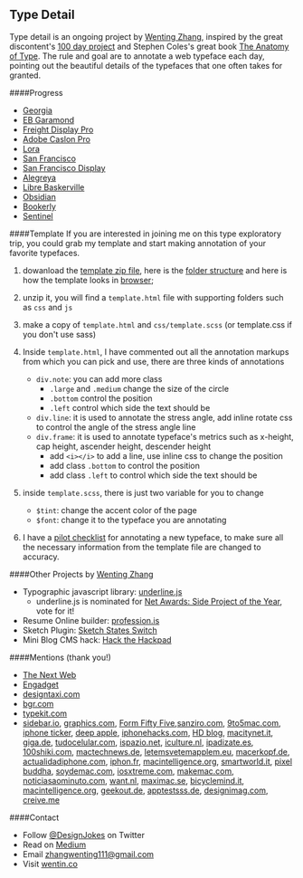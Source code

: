 Type Detail
----------

Type detail is an ongoing project by [Wenting Zhang](https://thenetawards.com/vote/talent/wenting-zhang/), inspired by the great discontent's [100 day project](https://thegreatdiscontent.com/100days) and Stephen Coles's great book [The Anatomy of Type](http://typeanatomy.com/). The rule and goal are to annotate a web typeface each day, pointing out the beautiful details of the typefaces that one often takes for granted.

####Progress
- [Georgia](http://typedetail.com/georgia.html)
- [EB Garamond](http://typedetail.com/eb-garamond.html)
- [Freight Display Pro](http://typedetail.com/freight-display-pro.html)
- [Adobe Caslon Pro](http://typedetail.com/caslon.html)
- [Lora](http://typedetail.com/lora.html)
- [San Francisco](http://typedetail.com/san-francisco.html)
- [San Francisco Display](http://typedetail.com/san-francisco-display.html)
- [Alegreya](http://typedetail.com/alegreya.html)
- [Libre Baskerville](http://typedetail.com/libre-baskerville.html)
- [Obsidian](http://typedetail.com/obsidian.html)
- [Bookerly](http://typedetail.com/bookerly.html)
- [Sentinel](http://typedetail.com/sentinel.html)

####Template
If you are interested in joining me on this type exploratory trip, you could grab my template and start making annotation of your favorite typefaces.

1.  dowanload the [template zip file](https://github.com/wentin/typedetail/raw/gh-pages/template/template.zip), here is the [folder structure](https://github.com/wentin/typedetail/tree/gh-pages/template) and here is how the template looks in [browser](http://typedetail.com/template/template.html);
2. unzip it, you will find a `template.html` file with supporting folders such as `css` and `js`
3. make a copy of `template.html` and `css/template.scss` (or template.css if you don't use sass)
4. Inside `template.html`, I have commented out all the annotation markups from which you can pick and use, there are three kinds of annotations
    * `div.note`: you can add more class
        * `.large` and `.medium` change the size of the circle
        * `.bottom` control the position
        * `.left` control which side the text should be
    * `div.line`:  it is used to annotate the stress angle, add inline rotate css to control the angle of the stress angle line
    * `div.frame`: it is used to annotate typeface's metrics such as x-height, cap height, ascender height, descender height
        * add `<i></i>` to add a line, use inline css to change the position
        * add class `.bottom` to control the position
        * add class `.left` to control which side the text should be
5. inside `template.scss`, there is just two variable for you to change
    * `$tint`: change the accent color of the page 
    * `$font`:  change it to the typeface you are annotating

6. I have a [pilot checklist](https://hackpad.com/Type-Detail-Checklist-YOFriuaXEkj) for annotating a new typeface, to make sure all the necessary information from the template file are changed to accuracy.

####Other Projects by [Wenting Zhang](https://thenetawards.com/vote/talent/wenting-zhang/)
* Typographic javascript library: [underline.js](https://github.com/wentin/underlineJS)
  * underline.js is nominated for [Net Awards: Side Project of the Year](https://thenetawards.com/vote/side-project/underline-js/), vote for it!
* Resume Online builder: [profession.is](http://profession.is/#/)
* Sketch Plugin: [Sketch States Switch](https://github.com/wentin/sketch-states-switch)
* Mini Blog CMS hack: [Hack the Hackpad](https://github.com/wentin/Hack-the-Hackpad)


####Mentions (thank you!)
* [The Next Web](http://thenextweb.com/apple/2015/05/25/font-of-all-knowledge/)
* [Engadget](http://de.engadget.com/2015/05/25/apples-neue-font-san-francisco-unter-der-lupe/)
* [designtaxi.com](http://designtaxi.com/news/376166/For-Type-Lovers-100-Day-Project-Zooms-In-On-The-Beautiful-Details-Of-Typefaces/)
* [bgr.com](http://bgr.com/2015/05/25/ios-9-os-x-10-11-san-francisco-font/)
* [typekit.com](http://blog.typekit.com/2015/06/05/sites-we-like-type-detail-professional-web-typography/)
* [sidebar.io](http://sidebar.io/2015/5/24), [graphics.com](http://www.graphics.com/resource/type-detail), [Form Fifty Five](http://formfiftyfive.com/2015/06/type-detail/#respond),[sanziro.com](http://sanziro.com/2015/05/a-peak-at-apples-san-francisco-font.html), [9to5mac.com](http://9to5mac.com/2015/05/25/apple-typeface-san-francisco/), [iphone ticker](http://www.iphone-ticker.de/san-francisco-alle-hintergruende-zur-neuen-ios-9-schriftart-82024/), [deep apple](http://deepapple.com/news/48147.html), [iphonehacks.com](http://www.iphonehacks.com/2015/05/designer-highlights-the-detail-in-apples-new-san-francisco-font.html), [HD blog](http://apple.hdblog.it/2015/05/25/Un-designer-mostra-perche-Apple-ha-scelto-di-usare-il-nuovo-font-San-Francisco/), [macitynet.it](http://www.macitynet.it/font-san-francisco-designer-spiega-perche-apple-lo-ha-scelto/), [giga.de](http://www.giga.de/apps/ios-9/news/san-francisco-was-an-apples-neuer-schrift-so-gut-ist/), [tudocelular.com](http://www.tudocelular.com/apple/noticias/n55035/Designer-explica-porque-Apple-adotou-a-fonte-San-Francisco.html), [ispazio.net](http://www.ispazio.net/523530/un-designer-spiega-perche-apple-pensa-di-adottare-il-carattere-san-francisco-anche-su-ios-e-os-x), [iculture.nl](http://www.iculture.nl/waarom-san-francisco-lettertype/), [ipadizate.es](http://www.ipadizate.es/2015/05/26/contamos-porque-fuente-san-francisco-apple/), [100shiki.com](http://www.100shiki.com/archives/2015/05/type_detail.html), [mactechnews.de](http://www.mactechnews.de/news/article/Apple-Watch-Warum-Apple-die-neue-Schrift-San-Francisco-verwendet-161456.html), [letemsvetemapplem.eu](http://www.letemsvetemapplem.eu/2015/05/25/designer-popsal-proc-apple-ios-9-os-x-10-11-prejde-nove-pismo-san-francisco/), [macerkopf.de](http://www.macerkopf.de/2015/05/26/ios9-darum-apple-schriftart-san/), [actualidadiphone.com](http://www.actualidadiphone.com/type-detail-nos-explica-por-que-apple-usa-san-francisco-como-tipo-de-letra/), [iphon.fr](http://www.iphon.fr/post/police-san-francisco-821357), [macintelligence.org](http://macintelligence.org/blog/2015/05/27/san-francisco-aiutaci-tu/), [smartworld.it](http://www.smartworld.it/informatica/ecco-perche-apple-ha-scelto-il-font-san-francisco.html), [pixel buddha](http://pixelbuddha.net/digest/pixelbuddha-digest-21), [soydemac.com](http://www.soydemac.com/un-disenador-explica-el-porque-apple-ha-elegido-el-tipo-de-fuente-san-francisco/), [iosxtreme.com](http://www.iosxtreme.com/2015/05/25/tipografia-apple-watch-ios-9/), [makemac.com](http://www.makemac.com/apple-watch-font-detail-review/), [noticiasaominuto.com](http://www.noticiasaominuto.com/tech/395683/fonte-do-apple-watch-sera-aplicada-ao-ios-9-e-os-x), [want.nl](http://www.want.nl/waarom-apple-op-het-zelfontwikkelde-lettertype-san-francisco-overstapt/), [maximac.se](http://maximac.se/2015/05/en-narmare-titt-pa-apples-typsnitt-san-francisco/), [bicyclemind.it](http://bicyclemind.it/2015/05/27/dettagli-tipografici/), [macintelligence.org](http://macintelligence.org/blog/2015/05/27/san-francisco-aiutaci-tu/), [geekout.de](http://geekout.de/index_files/San_Francisco_neue_Systemschrift_in_IOS9_und_OSX_10-11.php), [apptestsss.de](http://apptestsss.de/2015/05/25/die-details-von-apples-san-francisco-font/), [designimag.com](http://designimag.com/latest-tools-of-the-week-23rd-may-29th-may/), [creive.me](http://creive.me/archives/5960/)

####Contact
* Follow [@DesignJokes](http://twitter.com/DesignJokes) on Twitter
* Read on [Medium](https://medium.com/@wenting_zhang)
* Email <zhangwenting111@gmail.com>
* Visit [wentin.co](http://wentin.co)
